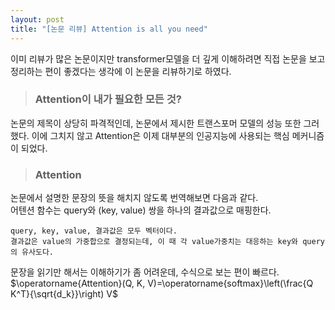 ```yaml
---
layout: post
title: "[논문 리뷰] Attention is all you need"
---
```

이미 리뷰가 많은 논문이지만 transformer모델을 더 깊게 이해하려면 직접 논문을 보고 정리하는 편이 좋겠다는 생각에 이 논문을 리뷰하기로 하였다.

>### Attention이 내가 필요한 모든 것?
논문의 제목이 상당히 파격적인데, 논문에서 제시한 트랜스포머 모델의 성능 또한 그러했다. 이에 그치지 않고 Attention은 이제 대부분의 인공지능에 사용되는 핵심 메커니즘이 되었다. 
>### Attention
논문에서 설명한 문장의 뜻을 해치지 않도록 번역해보면 다음과 같다.  
어텐션 함수는 query와 (key, value) 쌍을 하나의 결과값으로 매핑한다.  
```
query, key, value, 결과값은 모두 벡터이다.   
결과값은 value의 가중합으로 결정되는데, 이 때 각 value가중치는 대응하는 key와 query의 유사도다.  
```
문장을 읽기만 해서는 이해하기가 좀 어려운데, 수식으로 보는 편이 빠르다.
$\operatorname{Attention}(Q, K, V)=\operatorname{softmax}\left(\frac{Q K^T}{\sqrt{d_k}}\right) V$






